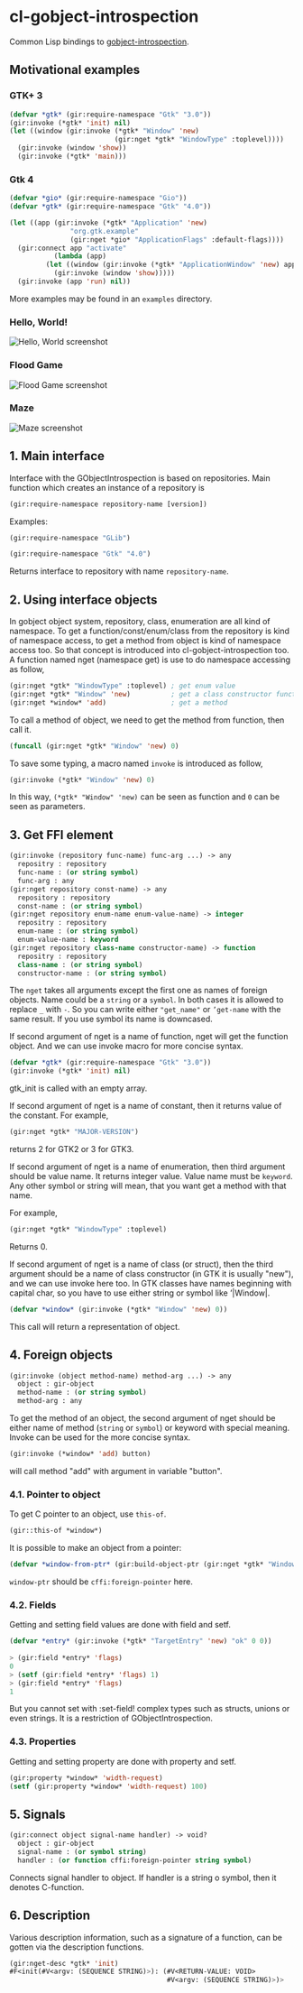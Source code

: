 # cl-gobject-introspection

Common Lisp bindings to [gobject-introspection](https://gitlab.gnome.org/GNOME/gobject-introspection).

## Motivational examples

### GTK+ 3

```lisp
(defvar *gtk* (gir:require-namespace "Gtk" "3.0"))
(gir:invoke (*gtk* 'init) nil)
(let ((window (gir:invoke (*gtk* "Window" 'new)
                          (gir:nget *gtk* "WindowType" :toplevel))))
  (gir:invoke (window 'show))
  (gir:invoke (*gtk* 'main)))
```

### Gtk 4

```lisp
(defvar *gio* (gir:require-namespace "Gio"))
(defvar *gtk* (gir:require-namespace "Gtk" "4.0"))

(let ((app (gir:invoke (*gtk* "Application" 'new)
		       "org.gtk.example"
		       (gir:nget *gio* "ApplicationFlags" :default-flags))))
  (gir:connect app "activate"
	       (lambda (app)
		 (let ((window (gir:invoke (*gtk* "ApplicationWindow" 'new) app)))
		   (gir:invoke (window 'show)))))
  (gir:invoke (app 'run) nil))
```

More examples may be found in an `examples` directory.

### Hello, World!

![Hello, World screenshot](https://raw.githubusercontent.com/andy128k/cl-gobject-introspection/master/examples/screenshots/screenshot-hello-world.png)

### Flood Game

![Flood Game screenshot](https://raw.githubusercontent.com/andy128k/cl-gobject-introspection/master/examples/screenshots/screenshot-flood-game.png)

### Maze

![Maze screenshot](https://raw.githubusercontent.com/andy128k/cl-gobject-introspection/master/examples/screenshots/screenshot-maze.png)

## 1. Main interface

Interface with the GObjectIntrospection is based on repositories. Main
function which creates an instance of a repository is

```lisp
(gir:require-namespace repository-name [version])
```

Examples:

```lisp
(gir:require-namespace "GLib")

(gir:require-namespace "Gtk" "4.0")
```

Returns interface to repository with name `repository-name`.

## 2. Using interface objects

In gobject object system, repository, class, enumeration are all kind
of namespace.  To get a function/const/enum/class from the repository
is kind of namespace access, to get a method from object is kind of
namespace access too.  So that concept is introduced into
cl-gobject-introspection too.  A function named nget (namespace get)
is use to do namespace accessing as follow,

```lisp
(gir:nget *gtk* "WindowType" :toplevel) ; get enum value
(gir:nget *gtk* "Window" 'new)          ; get a class constructor function
(gir:nget *window* 'add)                ; get a method
```

To call a method of object, we need to get the method from function,
then call it.

```lisp
(funcall (gir:nget *gtk* "Window" 'new) 0)
```

To save some typing, a macro named `invoke` is introduced as follow,

```lisp
(gir:invoke (*gtk* "Window" 'new) 0)
```

In this way, `(*gtk* "Window" 'new)` can be seen as function and `0` can
be seen as parameters.

## 3. Get FFI element

```lisp
(gir:invoke (repository func-name) func-arg ...) -> any
  repositry : repository
  func-name : (or string symbol)
  func-arg : any
(gir:nget repository const-name) -> any
  repository : repository
  const-name : (or string symbol)
(gir:nget repository enum-name enum-value-name) -> integer
  repositry : repository
  enum-name : (or string symbol)
  enum-value-name : keyword
(gir:nget repository class-name constructor-name) -> function
  repositry : repository
  class-name : (or string symbol)
  constructor-name : (or string symbol)
```

The `nget` takes all arguments except the first one as names of foreign
objects. Name could be a `string` or a `symbol`. In both cases it is
allowed to replace `_` with `-`. So you can write either `"get_name"`
or `’get-name` with the same result. If you use symbol its name is
downcased.

If second argument of nget is a name of function, nget will get the
function object.  And we can use invoke macro for more concise syntax.

```lisp
(defvar *gtk* (gir:require-namespace "Gtk" "3.0"))
(gir:invoke (*gtk* 'init) nil)
```

gtk\_init is called with an empty array.

If second argument of nget is a name of constant, then it returns
value of the constant. For example,

```lisp
(gir:nget *gtk* "MAJOR-VERSION")
```

returns 2 for GTK2 or 3 for GTK3.

If second argument of nget is a name of enumeration, then third
argument should be value name. It returns integer value. Value name
must be `keyword`.  Any other symbol or string will mean, that you
want get a method with that name.

For example,

```lisp
(gir:nget *gtk* "WindowType" :toplevel)
```

Returns 0.

If second argument of nget is a name of class (or struct), then the
third argument should be a name of class constructor (in GTK it is
usually "new"), and we can use invoke here too. In GTK classes have
names beginning with capital char, so you have to use either string
or symbol like ’|Window|.

```lisp
(defvar *window* (gir:invoke (*gtk* "Window" 'new) 0))
```

This call will return a representation of object.

## 4. Foreign objects

```lisp
(gir:invoke (object method-name) method-arg ...) -> any
  object : gir-object
  method-name : (or string symbol)
  method-arg : any
```

To get the method of an object, the second argument of nget should be
either name of method (`string` or `symbol`) or keyword with special
meaning.  Invoke can be used for the more concise syntax.

```lisp
(gir:invoke (*window* 'add) button)
```

will call method "add" with argument in variable "button".

### 4.1. Pointer to object

To get C pointer to an object, use `this-of`.

```lisp
(gir::this-of *window*)
```

It is possible to make an object from a pointer:

```lisp
(defvar *window-from-ptr* (gir:build-object-ptr (gir:nget *gtk* "Window") window-ptr))
```

`window-ptr` should be `cffi:foreign-pointer` here.

### 4.2. Fields

Getting and setting field values are done with field and setf.

```lisp
(defvar *entry* (gir:invoke (*gtk* "TargetEntry" 'new) "ok" 0 0))
                                                         
> (gir:field *entry* 'flags)
0
> (setf (gir:field *entry* 'flags) 1)
> (gir:field *entry* 'flags)
1
```

But you cannot set with :set-field! complex types such as structs,
unions or even strings. It is a restriction of GObjectIntrospection.

### 4.3. Properties

Getting and setting property are done with property and setf.

```lisp
(gir:property *window* 'width-request)
(setf (gir:property *window* 'width-request) 100)
```

## 5. Signals

```lisp
(gir:connect object signal-name handler) -> void?
  object : gir-object
  signal-name : (or symbol string)
  handler : (or function cffi:foreign-pointer string symbol)
```

Connects signal handler to object. If handler is a string o symbol, then
it denotes C-function.

## 6. Description

Various description information, such as a signature of a function, can be
gotten via the description functions.

```lisp
(gir:nget-desc *gtk* 'init)
#F<init(#V<argv: (SEQUENCE STRING)>): (#V<RETURN-VALUE: VOID>
                                       #V<argv: (SEQUENCE STRING)>)>
```
